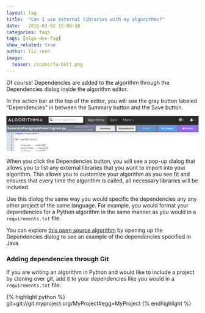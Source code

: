```yaml
---
layout: faq
title:  "Can I use external libraries with my algorithms?"
date:   2016-03-02 15:00:38
categories: faqs
tags: [algo-dev-faq]
show_related: true
author: liz_rush
image:
  teaser: /icons/fa-bolt.png
---
```


Of course! Dependencies are added to the algorithm through the Dependencies dialog inside the algorithm editor.

In the action bar at the top of the editor, you will see the gray button labeled “Dependencies” in between the Summary button and the Save button. 

![dependencies button](/images/post_images/faqs/dependencies.png)

When you click the Dependencies button, you will see a pop-up dialog that allows you to list any external libraries that you want to import into your algorithm. This allows you to customize your algorithm as you see fit and ensures that every time the algorithm is called, all necessary libraries will be included.

Use this dialog the same way you would specific the dependencies any any other project of the same language. For example, you would format your dependencies for a Python algorithm in the same manner as you would in a `requirements.txt` file.

You can explore [this open source algorithm](https://algorithmia.com/algorithms/kenny/LDA/edit) by opening up the Dependencies dialog to see an example of the dependencies specified in Java.

### Adding dependencies through Git

If you are writing an algorithm in Python and would like to include a project by cloning over git, add it to your dependencies like you would in a `requirements.txt` file:

{% highlight python %}
git+git://git.myproject.org/MyProject#egg=MyProject
{% endhighlight %}

